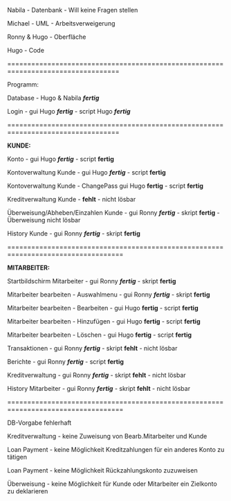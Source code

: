 Nabila - Datenbank - Will keine Fragen stellen

Michael - UML - Arbeitsverweigerung

Ronny & Hugo - Oberfläche

Hugo - Code

==================================================================================

Programm:

Database - Hugo & Nabila ***fertig***

Login - gui Hugo ***fertig*** - script Hugo ***fertig***

==================================================================================

**KUNDE:**

Konto - gui Hugo ***fertig*** - script **fertig**

Kontoverwaltung Kunde - gui Hugo ***fertig*** - script **fertig**

Kontoverwaltung Kunde - ChangePass gui Hugo **fertig** - script **fertig**

Kreditverwaltung Kunde - **fehlt** - nicht lösbar

Überweisung/Abheben/Einzahlen Kunde  - gui Ronny ***fertig*** - skript **fertig** - Überweisung nicht lösbar

History Kunde - gui Ronny ***fertig*** - skript **fertig**

===================================================================================

**MITARBEITER:**

Startbildschirm Mitarbeiter - gui Ronny ***fertig*** - skript **fertig**

Mitarbeiter bearbeiten - Auswahlmenu - gui Ronny ***fertig*** - skript **fertig**

Mitarbeiter bearbeiten - Bearbeiten - gui Hugo **fertig** - script **fertig**

Mitarbeiter bearbeiten - Hinzufügen - gui Hugo **fertig** - script **fertig**

Mitarbeiter bearbeiten - Löschen - gui Hugo **fertig** - script **fertig**

Transaktionen  - gui Ronny ***fertig*** - skript **fehlt** - nicht lösbar

Berichte  - gui Ronny ***fertig*** - script **fertig** 

Kreditverwaltung  - gui Ronny ***fertig*** - skript **fehlt** - nicht lösbar

History Mitarbeiter  - gui Ronny ***fertig*** - skript **fehlt** - nicht lösbar

===================================================================================

DB-Vorgabe fehlerhaft 

Kreditverwaltung - keine Zuweisung von Bearb.Mitarbeiter und Kunde

Loan Payment - keine Möglichkeit Kreditzahlungen für ein anderes Konto zu tätigen

Loan Payment - keine Möglichkeit Rückzahlungskonto zuzuweisen

Überweisung - keine Möglichkeit für Kunde oder Mitarbeiter ein Zielkonto zu deklarieren

